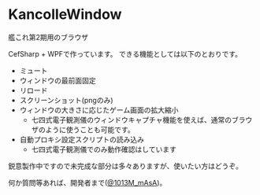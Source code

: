# KancolleWindow
艦これ第2期用のブラウザ

CefSharp + WPFで作っています。
できる機能としては以下のとおりです。

 - ミュート
 - ウィンドウの最前面固定
 - リロード
 - スクリーンショット(pngのみ)
 - ウィンドウの大きさに応じたゲーム画面の拡大縮小
    - 七四式電子観測儀のウィンドウキャプチャ機能を使えば、通常のブラウザのように使うことも可能です。
 - 自動プロキシ設定スクリプトの読み込み
    - 七四式電子観測儀でのみ動作確認はしています
    
鋭意製作中ですので未完成な部分は多々ありますが、使いたい方はどうぞ。

何か質問等あれば、開発者まで([@1013M_mAsA](https://twitter.com/1013M_mAsA))。
